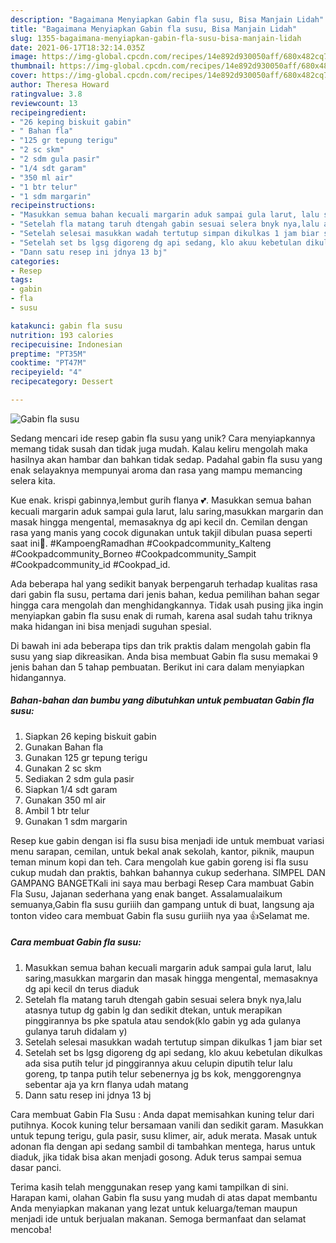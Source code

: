 ```yaml
---
description: "Bagaimana Menyiapkan Gabin fla susu, Bisa Manjain Lidah"
title: "Bagaimana Menyiapkan Gabin fla susu, Bisa Manjain Lidah"
slug: 1355-bagaimana-menyiapkan-gabin-fla-susu-bisa-manjain-lidah
date: 2021-06-17T18:32:14.035Z
image: https://img-global.cpcdn.com/recipes/14e892d930050aff/680x482cq70/gabin-fla-susu-foto-resep-utama.jpg
thumbnail: https://img-global.cpcdn.com/recipes/14e892d930050aff/680x482cq70/gabin-fla-susu-foto-resep-utama.jpg
cover: https://img-global.cpcdn.com/recipes/14e892d930050aff/680x482cq70/gabin-fla-susu-foto-resep-utama.jpg
author: Theresa Howard
ratingvalue: 3.8
reviewcount: 13
recipeingredient:
- "26 keping biskuit gabin"
- " Bahan fla"
- "125 gr tepung terigu"
- "2 sc skm"
- "2 sdm gula pasir"
- "1/4 sdt garam"
- "350 ml air"
- "1 btr telur"
- "1 sdm margarin"
recipeinstructions:
- "Masukkan semua bahan kecuali margarin aduk sampai gula larut, lalu saring,masukkan margarin dan masak hingga mengental, memasaknya dg api kecil dn terus diaduk"
- "Setelah fla matang taruh dtengah gabin sesuai selera bnyk nya,lalu atasnya tutup dg gabin lg dan sedikit dtekan, untuk merapikan pinggirannya bs pke spatula atau sendok(klo gabin yg ada gulanya gulanya taruh didalam y)"
- "Setelah selesai masukkan wadah tertutup simpan dikulkas 1 jam biar set"
- "Setelah set bs lgsg digoreng dg api sedang, klo akuu kebetulan dikulkas ada sisa putih telur jd pinggirannya akuu celupin diputih telur lalu goreng, tp tanpa putih telur sebenernya jg bs kok, menggorengnya sebentar aja ya krn flanya udah matang"
- "Dann satu resep ini jdnya 13 bj"
categories:
- Resep
tags:
- gabin
- fla
- susu

katakunci: gabin fla susu 
nutrition: 193 calories
recipecuisine: Indonesian
preptime: "PT35M"
cooktime: "PT47M"
recipeyield: "4"
recipecategory: Dessert

---
```



![Gabin fla susu](https://img-global.cpcdn.com/recipes/14e892d930050aff/680x482cq70/gabin-fla-susu-foto-resep-utama.jpg)

Sedang mencari ide resep gabin fla susu yang unik? Cara menyiapkannya memang tidak susah dan tidak juga mudah. Kalau keliru mengolah maka hasilnya akan hambar dan bahkan tidak sedap. Padahal gabin fla susu yang enak selayaknya mempunyai aroma dan rasa yang mampu memancing selera kita.

Kue enak. krispi gabinnya,lembut gurih flanya 💕. Masukkan semua bahan kecuali margarin aduk sampai gula larut, lalu saring,masukkan margarin dan masak hingga mengental, memasaknya dg api kecil dn. Cemilan dengan rasa yang manis yang cocok digunakan untuk takjil dibulan puasa seperti saat ini🥰. #KampoengRamadhan #Cookpadcommunity_Kalteng #Cookpadcommunity_Borneo #Cookpadcommunity_Sampit #Cookpadcommunity_id #Cookpad_id.

Ada beberapa hal yang sedikit banyak berpengaruh terhadap kualitas rasa dari gabin fla susu, pertama dari jenis bahan, kedua pemilihan bahan segar hingga cara mengolah dan menghidangkannya. Tidak usah pusing jika ingin menyiapkan gabin fla susu enak di rumah, karena asal sudah tahu triknya maka hidangan ini bisa menjadi suguhan spesial.


Di bawah ini ada beberapa tips dan trik praktis dalam mengolah gabin fla susu yang siap dikreasikan. Anda bisa membuat Gabin fla susu memakai 9 jenis bahan dan 5 tahap pembuatan. Berikut ini cara dalam menyiapkan hidangannya.

<!--inarticleads1-->

##### Bahan-bahan dan bumbu yang dibutuhkan untuk pembuatan Gabin fla susu:

1. Siapkan 26 keping biskuit gabin
1. Gunakan  Bahan fla
1. Gunakan 125 gr tepung terigu
1. Gunakan 2 sc skm
1. Sediakan 2 sdm gula pasir
1. Siapkan 1/4 sdt garam
1. Gunakan 350 ml air
1. Ambil 1 btr telur
1. Gunakan 1 sdm margarin


Resep kue gabin dengan isi fla susu bisa menjadi ide untuk membuat variasi menu sarapan, cemilan, untuk bekal anak sekolah, kantor, piknik, maupun teman minum kopi dan teh. Cara mengolah kue gabin goreng isi fla susu cukup mudah dan praktis, bahkan bahannya cukup sederhana. SIMPEL DAN GAMPANG BANGETKali ini saya mau berbagi Resep Cara mambuat Gabin Fla Susu, Jajanan sederhana yang enak banget. Assalamualaikum semuanya,Gabin fla susu guriiih dan gampang untuk di buat, langsung aja tonton video cara membuat Gabin fla susu guriiih nya yaa 👍Selamat me. 

<!--inarticleads2-->

##### Cara membuat Gabin fla susu:

1. Masukkan semua bahan kecuali margarin aduk sampai gula larut, lalu saring,masukkan margarin dan masak hingga mengental, memasaknya dg api kecil dn terus diaduk
1. Setelah fla matang taruh dtengah gabin sesuai selera bnyk nya,lalu atasnya tutup dg gabin lg dan sedikit dtekan, untuk merapikan pinggirannya bs pke spatula atau sendok(klo gabin yg ada gulanya gulanya taruh didalam y)
1. Setelah selesai masukkan wadah tertutup simpan dikulkas 1 jam biar set
1. Setelah set bs lgsg digoreng dg api sedang, klo akuu kebetulan dikulkas ada sisa putih telur jd pinggirannya akuu celupin diputih telur lalu goreng, tp tanpa putih telur sebenernya jg bs kok, menggorengnya sebentar aja ya krn flanya udah matang
1. Dann satu resep ini jdnya 13 bj


Cara membuat Gabin Fla Susu : Anda dapat memisahkan kuning telur dari putihnya. Kocok kuning telur bersamaan vanili dan sedikit garam. Masukkan untuk tepung terigu, gula pasir, susu klimer, air, aduk merata. Masak untuk adonan fla dengan api sedang sambil di tambahkan mentega, harus untuk diaduk, jika tidak bisa akan menjadi gosong. Aduk terus sampai semua dasar panci. 

Terima kasih telah menggunakan resep yang kami tampilkan di sini. Harapan kami, olahan Gabin fla susu yang mudah di atas dapat membantu Anda menyiapkan makanan yang lezat untuk keluarga/teman maupun menjadi ide untuk berjualan makanan. Semoga bermanfaat dan selamat mencoba!
